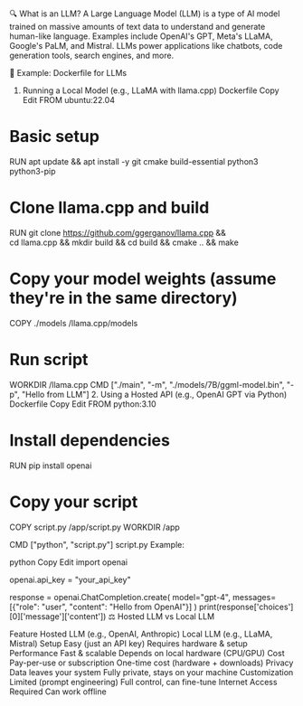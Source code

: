 🔍 What is an LLM?
A Large Language Model (LLM) is a type of AI model trained on massive amounts of text data to understand and generate human-like language. Examples include OpenAI's GPT, Meta's LLaMA, Google's PaLM, and Mistral. LLMs power applications like chatbots, code generation tools, search engines, and more.

🐳 Example: Dockerfile for LLMs
1. Running a Local Model (e.g., LLaMA with llama.cpp)
Dockerfile
Copy
Edit
FROM ubuntu:22.04

# Basic setup
RUN apt update && apt install -y git cmake build-essential python3 python3-pip

# Clone llama.cpp and build
RUN git clone https://github.com/ggerganov/llama.cpp && \
    cd llama.cpp && mkdir build && cd build && cmake .. && make

# Copy your model weights (assume they're in the same directory)
COPY ./models /llama.cpp/models

# Run script
WORKDIR /llama.cpp
CMD ["./main", "-m", "./models/7B/ggml-model.bin", "-p", "Hello from LLM"]
2. Using a Hosted API (e.g., OpenAI GPT via Python)
Dockerfile
Copy
Edit
FROM python:3.10

# Install dependencies
RUN pip install openai

# Copy your script
COPY script.py /app/script.py
WORKDIR /app

CMD ["python", "script.py"]
script.py Example:

python
Copy
Edit
import openai

openai.api_key = "your_api_key"

response = openai.ChatCompletion.create(
    model="gpt-4",
    messages=[{"role": "user", "content": "Hello from OpenAI"}]
)
print(response['choices'][0]['message']['content'])
⚖️ Hosted LLM vs Local LLM

Feature	Hosted LLM (e.g., OpenAI, Anthropic)	Local LLM (e.g., LLaMA, Mistral)
Setup	Easy (just an API key)	Requires hardware & setup
Performance	Fast & scalable	Depends on local hardware (CPU/GPU)
Cost	Pay-per-use or subscription	One-time cost (hardware + downloads)
Privacy	Data leaves your system	Fully private, stays on your machine
Customization	Limited (prompt engineering)	Full control, can fine-tune
Internet Access	Required	Can work offline
